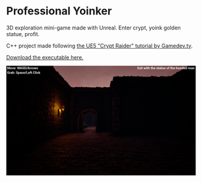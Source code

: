 # Professional Yoinker

3D exploration mini-game made with Unreal. Enter crypt, yoink golden statue, profit.  

C++ project made following [the UE5 "Crypt Raider" tutorial by Gamedev.tv](https://www.gamedev.tv/p/unreal-5-0-c-developer-learn-c-and-make-video-games).  

[Download the executable here.](https://lycorisdev.itch.io/professional-yoinker)  

![](./ingame_screenshot.png)

